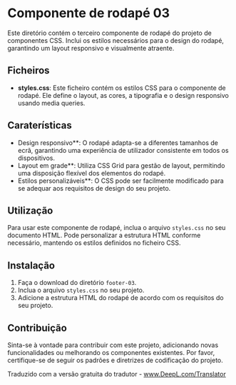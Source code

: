 # Componente de rodapé 03

Este diretório contém o terceiro componente de rodapé do projeto de componentes CSS. Inclui os estilos necessários para o design do rodapé, garantindo um layout responsivo e visualmente atraente.

## Ficheiros

- **styles.css**: Este ficheiro contém os estilos CSS para o componente de rodapé. Ele define o layout, as cores, a tipografia e o design responsivo usando media queries.

## Caraterísticas

- Design responsivo**: O rodapé adapta-se a diferentes tamanhos de ecrã, garantindo uma experiência de utilizador consistente em todos os dispositivos.
- Layout em grade**: Utiliza CSS Grid para gestão de layout, permitindo uma disposição flexível dos elementos do rodapé.
- Estilos personalizáveis**: O CSS pode ser facilmente modificado para se adequar aos requisitos de design do seu projeto.

## Utilização

Para usar este componente de rodapé, inclua o arquivo `styles.css` no seu documento HTML. Pode personalizar a estrutura HTML conforme necessário, mantendo os estilos definidos no ficheiro CSS.

## Instalação

1. Faça o download do diretório `footer-03`.
2. Inclua o arquivo `styles.css` no seu projeto.
3. Adicione a estrutura HTML do rodapé de acordo com os requisitos do seu projeto.

## Contribuição

Sinta-se à vontade para contribuir com este projeto, adicionando novas funcionalidades ou melhorando os componentes existentes. Por favor, certifique-se de seguir os padrões e diretrizes de codificação do projeto.

Traduzido com a versão gratuita do tradutor - www.DeepL.com/Translator
